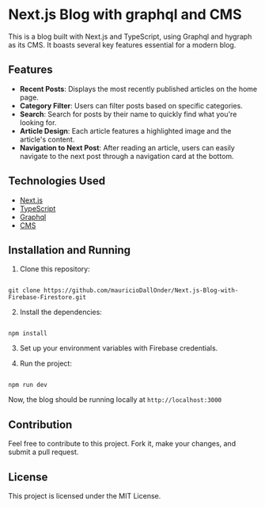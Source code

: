# Next.js Blog with graphql and CMS

This is a blog built with Next.js and TypeScript, using Graphql and hygraph as its CMS. It boasts several key features essential for a modern blog.

## Features

- **Recent Posts**: Displays the most recently published articles on the home page.
- **Category Filter**: Users can filter posts based on specific categories.
- **Search**: Search for posts by their name to quickly find what you're looking for.
- **Article Design**: Each article features a highlighted image and the article's content.
- **Navigation to Next Post**: After reading an article, users can easily navigate to the next post through a navigation card at the bottom.

## Technologies Used

- [Next.js](https://nextjs.org/)
- [TypeScript](https://www.typescriptlang.org/)
- [Graphql](https://graphql.org/)
- [CMS](https://app.hygraph.com/)

## Installation and Running

1. Clone this repository:

<code>
git clone https://github.com/mauricioDallOnder/Next.js-Blog-with-Firebase-Firestore.git
</code>

2. Install the dependencies:

<code>
npm install
</code>

3. Set up your environment variables with Firebase credentials.

4. Run the project:

<code>
npm run dev
</code>

Now, the blog should be running locally at <code>http://localhost:3000</code>

## Contribution

Feel free to contribute to this project. Fork it, make your changes, and submit a pull request.

## License

This project is licensed under the MIT License.
